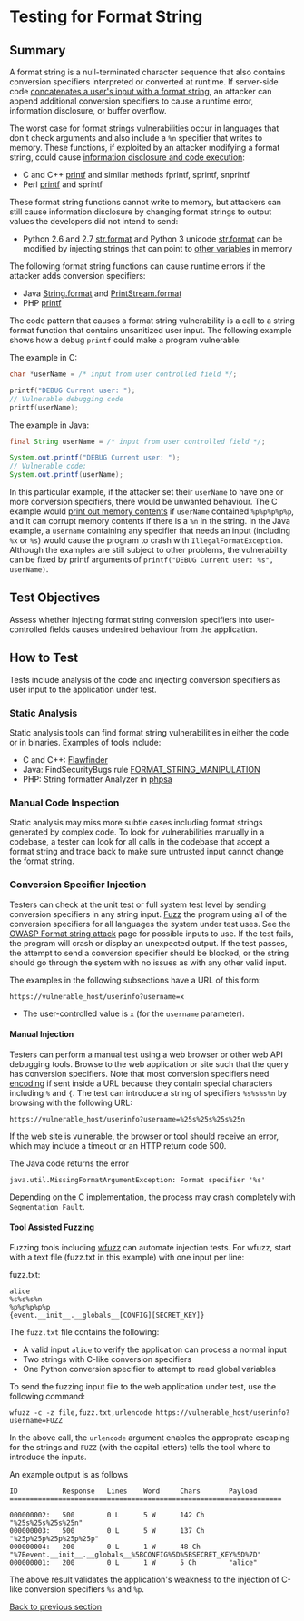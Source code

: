 # Testing for Format String

## Summary

A format string is a null-terminated character sequence that also contains conversion specifiers interpreted or converted at runtime. If server-side code [concatenates a user's input with a format string](https://www.netsparker.com/blog/web-security/string-concatenation-format-string-vulnerabilities/), an attacker can append additional conversion specifiers to cause a runtime error, information disclosure, or buffer overflow.

The worst case for format strings vulnerabilities occur in languages that don't check arguments and also include a `%n` specifier that writes to memory. These functions, if exploited by an attacker modifying a format string, could cause [information disclosure and code execution](https://www.veracode.com/security/format-string):

* C and C++ [printf](https://en.cppreference.com/w/c/io/fprintf) and similar methods fprintf, sprintf, snprintf
* Perl [printf](https://perldoc.perl.org/functions/printf.html) and sprintf

These format string functions cannot write to memory, but attackers can still cause information disclosure by changing format strings to output values the developers did not intend to send:

* Python 2.6 and 2.7 [str.format](https://docs.python.org/2/library/string.html) and Python 3 unicode [str.format](https://docs.python.org/3/library/stdtypes.html#str.format) can be modified by injecting strings that can point to [other variables](https://lucumr.pocoo.org/2016/12/29/careful-with-str-format/) in memory

The following format string functions can cause runtime errors if the attacker adds conversion specifiers:

* Java [String.format](https://docs.oracle.com/en/java/javase/11/docs/api/java.base/java/lang/String.html#format%28java.util.Locale%2Cjava.lang.String%2Cjava.lang.Object...%29) and [PrintStream.format](https://docs.oracle.com/en/java/javase/11/docs/api/java.base/java/io/PrintStream.html#format%2528java.util.Locale%252Cjava.lang.String%252Cjava.lang.Object...%2529)
* PHP [printf](https://www.php.net/manual/es/function.printf.php)

The code pattern that causes a format string vulnerability is a call to a string format function that contains unsanitized user input. The following example shows how a debug `printf` could make a program vulnerable:

The example in C:

```c
char *userName = /* input from user controlled field */;

printf("DEBUG Current user: ");
// Vulnerable debugging code
printf(userName);
```

The example in Java:

```java
final String userName = /* input from user controlled field */;

System.out.printf("DEBUG Current user: ");
// Vulnerable code:
System.out.printf(userName);
```

In this particular example, if the attacker set their `userName` to have one or more conversion specifiers, there would be unwanted behaviour. The C example would [print out memory contents](https://www.defcon.org/images/defcon-18/dc-18-presentations/Haas/DEFCON-18-Haas-Adv-Format-String-Attacks.pdf) if `userName` contained `%p%p%p%p%p`, and it can corrupt memory contents if there is a `%n` in the string. In the Java example, a `username` containing any specifier that needs an input (including `%x` or `%s`) would cause the program to crash with `IllegalFormatException`. Although the examples are still subject to other problems, the vulnerability can be fixed by printf arguments of `printf("DEBUG Current user: %s", userName)`.

## Test Objectives

Assess whether injecting format string conversion specifiers into user-controlled fields causes undesired behaviour from the application.

## How to Test

Tests include analysis of the code and injecting conversion specifiers as user input to the application under test.

### Static Analysis

Static analysis tools can find format string vulnerabilities in either the code or in binaries. Examples of tools include:

* C and C++: [Flawfinder](https://dwheeler.com/flawfinder/)
* Java: FindSecurityBugs rule [FORMAT_STRING_MANIPULATION](https://find-sec-bugs.github.io/bugs.htm#FORMAT_STRING_MANIPULATION)
* PHP: String formatter Analyzer in [phpsa](https://github.com/ovr/phpsa/blob/master/docs/05_Analyzers.md#function_string_formater)

### Manual Code Inspection

Static analysis may miss more subtle cases including format strings generated by complex code. To look for vulnerabilities manually in a codebase, a tester can look for all calls in the codebase that accept a format string and trace back to make sure untrusted input cannot change the format string.

### Conversion Specifier Injection

Testers can check at the unit test or full system test level by sending conversion specifiers in any string input. [Fuzz](https://owasp.org/www-community/Fuzzing) the program using all of the conversion specifiers for all languages the system under test uses. See the [OWASP Format string attack](https://owasp.org/www-community/attacks/Format_string_attack) page for possible inputs to use. If the test fails, the program will crash or display an unexpected output. If the test passes, the attempt to send a conversion specifier should be blocked, or the string should go through the system with no issues as with any other valid input.

The examples in the following subsections have a URL of this form:

`https://vulnerable_host/userinfo?username=x`

* The user-controlled value is `x` (for the `username` parameter).

#### Manual Injection

Testers can perform a manual test using a web browser or other web API debugging tools. Browse to the web application or site such that the query has conversion specifiers. Note that most conversion specifiers need [encoding](https://tools.ietf.org/html/rfc3986#section-2.1) if sent inside a URL because they contain special characters including `%` and `{`. The test can introduce a string of specifiers `%s%s%s%n` by browsing with the following URL:

`https://vulnerable_host/userinfo?username=%25s%25s%25s%25n`

If the web site is vulnerable, the browser or tool should receive an error, which may include a timeout or an HTTP return code 500.

The Java code returns the error

`java.util.MissingFormatArgumentException: Format specifier '%s'`

Depending on the C implementation, the process may crash completely with `Segmentation Fault`.

#### Tool Assisted Fuzzing

Fuzzing tools including [wfuzz](https://github.com/xmendez/wfuzz) can automate injection tests. For wfuzz, start with a text file (fuzz.txt in this example) with one input per line:

fuzz.txt:

```text
alice
%s%s%s%n
%p%p%p%p%p
{event.__init__.__globals__[CONFIG][SECRET_KEY]}
```

The `fuzz.txt` file contains the following:

* A valid input `alice` to verify the application can process a normal input
* Two strings with C-like conversion specifiers
* One Python conversion specifier to attempt to read global variables

To send the fuzzing input file to the web application under test, use the following command:

`wfuzz -c -z file,fuzz.txt,urlencode https://vulnerable_host/userinfo?username=FUZZ`

In the above call, the `urlencode` argument enables the approprate escaping for the strings and `FUZZ` (with the capital letters) tells the tool where to introduce the inputs.

An example output is as follows

```text
ID           Response   Lines    Word     Chars       Payload
===================================================================

000000002:   500        0 L      5 W      142 Ch      "%25s%25s%25s%25n"
000000003:   500        0 L      5 W      137 Ch      "%25p%25p%25p%25p%25p"
000000004:   200        0 L      1 W      48 Ch       "%7Bevent.__init__.__globals__%5BCONFIG%5D%5BSECRET_KEY%5D%7D"
000000001:   200        0 L      1 W      5 Ch        "alice"
```

The above result validates the application's weakness to the injection of C-like conversion specifiers `%s` and `%p`.

[Back to previous section](./)